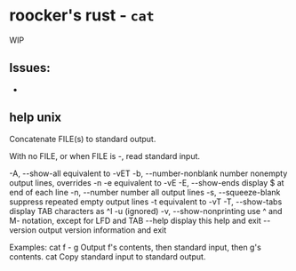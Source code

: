 # roocker's rust - `cat`
WIP

## Issues:
-

## help unix

Concatenate FILE(s) to standard output.

With no FILE, or when FILE is -, read standard input.

  -A, --show-all           equivalent to -vET
  -b, --number-nonblank    number nonempty output lines, overrides -n
  -e                       equivalent to -vE
  -E, --show-ends          display $ at end of each line
  -n, --number             number all output lines
  -s, --squeeze-blank      suppress repeated empty output lines
  -t                       equivalent to -vT
  -T, --show-tabs          display TAB characters as ^I
  -u                       (ignored)
  -v, --show-nonprinting   use ^ and M- notation, except for LFD and TAB
      --help     display this help and exit
      --version  output version information and exit

Examples:
  cat f - g  Output f's contents, then standard input, then g's contents.
  cat        Copy standard input to standard output.

